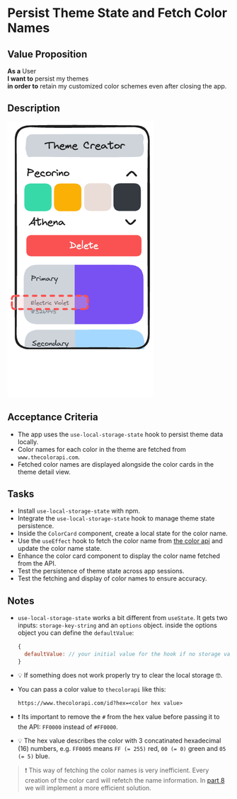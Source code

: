 # Persist Theme State and Fetch Color Names

## Value Proposition

**As a** User  
**I want to** persist my themes  
**in order to** retain my customized color schemes even after closing the app.

## Description

![wireframe](../assets/wireframe-5.png)

## Acceptance Criteria

- The app uses the `use-local-storage-state` hook to persist theme data locally.
- Color names for each color in the theme are fetched from `www.thecolorapi.com`.
- Fetched color names are displayed alongside the color cards in the theme detail view.

## Tasks

- Install `use-local-storage-state` with npm.
- Integrate the `use-local-storage-state` hook to manage theme state persistence.
- Inside the `ColorCard` component, create a local state for the color name.
- Use the `useEffect` hook to fetch the color name from [the color api](https://www.thecolorapi.com) and update the color name state.
- Enhance the color card component to display the color name fetched from the API.
- Test the persistence of theme state across app sessions.
- Test the fetching and display of color names to ensure accuracy.

## Notes

- `use-local-storage-state` works a bit different from `useState`. It gets two inputs: `storage-key-string` and an `options` object. inside the options object you can define the `defaultValue`:

  ```js
  {
    defaultValue: // your initial value for the hook if no storage value is found
  }
  ```

- 💡 If something does not work properly try to clear the local storage 🤓.
- You can pass a color value to `thecolorapi` like this:
  ```
  https://www.thecolorapi.com/id?hex=<color hex value>
  ```
- ❗ Its important to remove the `#` from the hex value before passing it to the API: `FF0000` instead of `#FF0000`.
- 💡 The hex value describes the color with 3 concatinated hexadecimal (16) numbers, e.g. `FF0005` means `FF (= 255)` red, `00 (= 0)` green and `05 (= 5)` blue.

> ❗ This way of fetching the color names is very inefficient. Every creation of the color card will refetch the name information. In [part 8](../part-8/readme.md) we will implement a more efficient solution.
